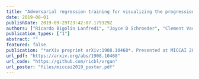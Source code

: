 ```yaml
---
title: "Adversarial regression training for visualizing the progression of chronic obstructive pulmonary disease with chest x-rays"
date: 2019-08-01
publishDate: 2019-09-29T23:42:07.179329Z
authors: ["Ricardo Bigolin Lanfredi", "Joyce D Schroeder", "Clement Vachet", "Tolga Tasdizen"]
publication_types: ["1"]
abstract: ""
featured: false
publication: "*arXiv preprint arXiv:1908.10468*. Presented at MICCAI 2019 main conference"
url_pdf: "https://arxiv.org/abs/1908.10468"
url_code: "https://github.com/ricbl/vrgan"
url_poster: "files/miccai2019_poster.pdf"
---
```

